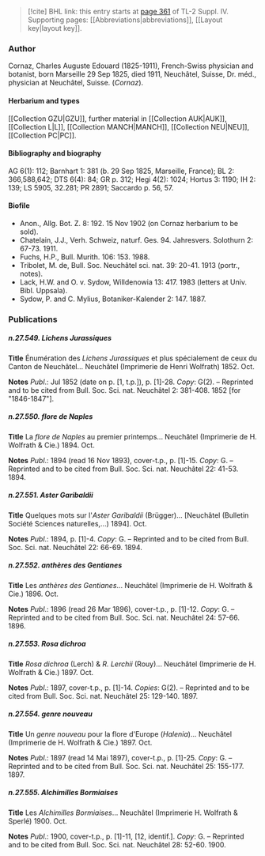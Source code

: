 > [!cite] BHL link: this entry starts at [page 361](https://www.biodiversitylibrary.org/item/103860#page/371/mode/1up) of TL-2 Suppl. IV.
> Supporting pages: [[Abbreviations|abbreviations]], [[Layout key|layout key]].

### Author

Cornaz, Charles Auguste Edouard (1825-1911), French-Swiss physician and botanist, born Marseille 29 Sep 1825, died 1911, Neuchâtel, Suisse, Dr. méd., physician at Neuchâtel, Suisse. (*Cornaz*).

#### Herbarium and types

[[Collection GZU|GZU]], further material in [[Collection AUK|AUK]], [[Collection L|L]], [[Collection MANCH|MANCH]], [[Collection NEU|NEU]], [[Collection PC|PC]].

#### Bibliography and biography

AG 6(1): 112; Barnhart 1: 381 (b. 29 Sep 1825, Marseille, France); BL 2: 366,588,642; DTS 6(4): 84; GR p. 312; Hegi 4(2): 1024; Hortus 3: 1190; IH 2: 139; LS 5905, 32.281; PR 2891; Saccardo p. 56, 57.

#### Biofile

- Anon., Allg. Bot. Z. 8: 192. 15 Nov 1902 (on Cornaz herbarium to be sold).
- Chatelain, J.J., Verh. Schweiz, naturf. Ges. 94. Jahresvers. Solothurn 2: 67-73. 1911.
- Fuchs, H.P., Bull. Murith. 106: 153. 1988.
- Tribolet, M. de, Bull. Soc. Neuchâtel sci. nat. 39: 20-41. 1913 (portr., notes).
- Lack, H.W. and O. v. Sydow, Willdenowia 13: 417. 1983 (letters at Univ. Bibl. Uppsala).
- Sydow, P. and C. Mylius, Botaniker-Kalender 2: 147. 1887.

### Publications

##### n.27.549. Lichens Jurassiques

**Title**
Énumération des *Lichens Jurassiques* et plus spécialement de ceux du Canton de Neuchâtel... Neuchâtel (Imprimerie de Henri Wolfrath) 1852. Oct.

**Notes**
*Publ*.: Jul 1852 (date on p. \[1, t.p.\]), p. \[1\]-28. *Copy*: G(2). – Reprinted and to be cited from Bull. Soc. Sci. nat. Neuchâtel 2: 381-408. 1852 \[for "1846-1847"\].

##### n.27.550. flore de Naples

**Title**
La *flore de Naples* au premier printemps... Neuchâtel (Imprimerie de H. Wolfrath & Cie.) 1894. Oct.

**Notes**
*Publ*.: 1894 (read 16 Nov 1893), cover-t.p., p. \[1\]-15. *Copy*: G. – Reprinted and to be cited from Bull. Soc. Sci. nat. Neuchâtel 22: 41-53. 1894.

##### n.27.551. Aster Garibaldii

**Title**
Quelques mots sur l'*Aster Garibaldii* (Brügger)... \[Neuchâtel (Bulletin Société Sciences naturelles,...) 1894\]. Oct.

**Notes**
*Publ*.: 1894, p. \[1\]-4. *Copy*: G. – Reprinted and to be cited from Bull. Soc. Sci. nat. Neuchâtel 22: 66-69. 1894.

##### n.27.552. anthères des Gentianes

**Title**
Les *anthères des Gentianes*... Neuchâtel (Imprimerie de H. Wolfrath & Cie.) 1896. Oct.

**Notes**
*Publ*.: 1896 (read 26 Mar 1896), cover-t.p., p. \[1\]-12. *Copy*: G. – Reprinted and to be cited from Bull. Soc. Sci. nat. Neuchâtel 24: 57-66. 1896.

##### n.27.553. Rosa dichroa

**Title**
*Rosa dichroa* (Lerch) & *R. Lerchii* (Rouy)... Neuchâtel (Imprimerie de H. Wolfrath & Cie.) 1897. Oct.

**Notes**
*Publ*.: 1897, cover-t.p., p. \[1\]-14. *Copies*: G(2). – Reprinted and to be cited from Bull. Soc. Sci. nat. Neuchâtel 25: 129-140. 1897.

##### n.27.554. genre nouveau

**Title**
Un *genre nouveau* pour la flore d'Europe (*Halenia*)... Neuchâtel (Imprimerie de H. Wolfrath & Cie.) 1897. Oct.

**Notes**
*Publ*.: 1897 (read 14 Mai 1897), cover-t.p., p. \[1\]-25. *Copy*: G. – Reprinted and to be cited from Bull. Soc. Sci. nat. Neuchâtel 25: 155-177. 1897.

##### n.27.555. Alchimilles Bormiaises

**Title**
Les *Alchimilles Bormiaises*... Neuchâtel (Imprimerie H. Wolfrath & Sperlé) 1900. Oct.

**Notes**
*Publ*.: 1900, cover-t.p., p. \[1\]-11, \[12, identif.\]. *Copy*: G. – Reprinted and to be cited from Bull. Soc. Sci. nat. Neuchâtel 28: 52-60. 1900.

